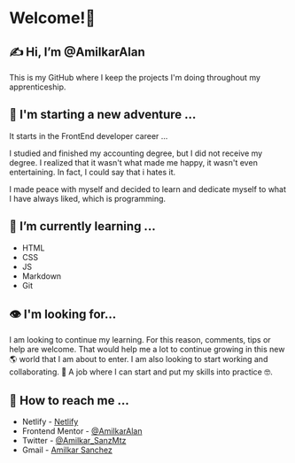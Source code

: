 # Welcome!👋

## ✍️ Hi, I’m @AmilkarAlan

This is my GitHub where I keep the projects I'm doing throughout my apprenticeship.

## 🚀 I'm starting a new adventure ...

It starts in the FrontEnd developer career ...

I studied and finished my accounting degree, but I did not receive my degree.
I realized that it wasn't what made me happy, it wasn't even entertaining. In fact, I could say that i hates it.

I made peace with myself and decided to learn and dedicate myself to what I have always liked, which is programming.

## 🧠 I’m currently learning ...

  - HTML
  - CSS
  - JS
  - Markdown
  - Git


## 👁️ I'm looking for...


I am looking to continue my learning.
For this reason, comments, tips or help are welcome. That would help me a lot to continue growing in this new 🌎 world that I am about to enter.
I am also looking to start working and collaborating. 🧰 A job where I can start and put my skills into practice 🤓.

## 📱 How to reach me ...

- Netlify - [Netlify](https://app.netlify.com/teams/amilkaralan/overview)
- Frontend Mentor - [@AmilkarAlan](https://www.frontendmentor.io/profile/AmilkarAlan)
- Twitter - [@Amilkar_SanzMtz](https://twitter.com/Amilkar_SanzMtz)
- Gmail - [Amilkar Sanchez](amilkaralan@gmail.com)

<!---
AmilkarAlan/AmilkarAlan is a ✨ special ✨ repository because its `README.md` (this file) appears on your GitHub profile.
You can click the Preview link to take a look at your changes.
--->
